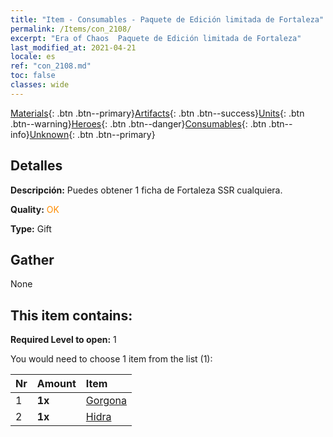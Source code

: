 ```yaml
---
title: "Item - Consumables - Paquete de Edición limitada de Fortaleza"
permalink: /Items/con_2108/
excerpt: "Era of Chaos  Paquete de Edición limitada de Fortaleza"
last_modified_at: 2021-04-21
locale: es
ref: "con_2108.md"
toc: false
classes: wide
---
```

 [Materials](/es/Items/){: .btn .btn--primary}[Artifacts](/es/Items/Artifacts/){: .btn .btn--success}[Units](/es/Items/Units/){: .btn .btn--warning}[Heroes](/es/Items/Heroes/){: .btn .btn--danger}[Consumables](/es/Items/Consumables/){: .btn .btn--info}[Unknown](/es/Items/Unknown/){: .btn .btn--primary}

## Detalles
 **Descripción:** Puedes obtener 1 ficha de Fortaleza SSR cualquiera.

 **Quality:** <span style="color: #FF8C00">OK</span>

 **Type:** Gift

## Gather

  None

## This item contains:

 **Required Level to open:** 1

 You would need to choose 1 item from the list (1):

  | Nr | Amount |     Item    |
  |:---|:-------|:------------|
  | 1 |  **1x** | [Gorgona](/es/Items/unt_257/) |  | 
  | 2 |  **1x** | [Hidra](/es/Items/unt_259/) |  | 
